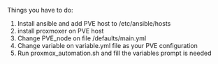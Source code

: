 Things you have to do: 
1. Install ansible and add PVE host to /etc/ansible/hosts 
2. install proxmoxer on PVE host
1. Change PVE_node on file /defaults/main.yml 
2. Change variable on variable.yml file as your PVE configuration 
3. Run proxmox_automation.sh and fill the variables prompt is needed 
